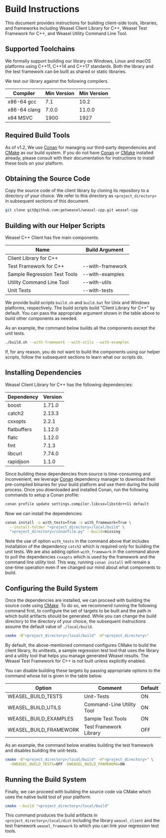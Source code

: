 # Build Instructions

This document provides instructions for building client-side tools, libraries,
and frameworks including Weasel Client Library for C++, Weasel Test Framework
for C++, and Weasel Utility Command Line Tool.

## Supported Toolchains

We formally support building our library on Windows, Linux and macOS platforms
using C++11, C++14 and C++17 standards. Both the library and the test framework
can be built as shared or static libraries.

We test our library against the following compilers.

| Compiler     | Min Version | Min Version |
| ------------ | ----------- | ----------- |
| x86-64 gcc   | 7.1         | 10.2        |
| x86-64 clang | 7.0.0       | 11.0.0      |
| x64 MSVC     | 1900        | 1927        |

## Required Build Tools

As of v1.2, We use [Conan] for managing our third-party dependencies and
[CMake] as our build system. If you do not have [Conan] or [CMake] installed
already, please consult with their documentation for instructions to install
these tools on your platform.

## Obtaining the Source Code

Copy the source code of the client library by cloning its repository to a
directory of your choice.
We refer to this directory as `<project_directory>` in subsequent sections
of this document.

```bash
git clone git@github.com:getweasel/weasel-cpp.git weasel-cpp
```

## Building with our Helper Scripts

Weasel C++ Client has five main components.

| Name                         | Build Argument   |
| ---------------------------- | ---------------- |
| Client Library for C++       |                  |
| Test Framework for C++       | --with-framework |
| Sample Regression Test Tools | --with-examples  |
| Utility Command Line Tool    | --with-utils     |
| Unit Tests                   | --with-tests     |

We provide build scripts `build.sh` and `build.bat` for Unix and Windows
platforms, respectively. The build scripts build "Client Library for C++"
by default. You can pass the appropriate argument shown in the table above
to build other components as needed.

As an example, the command below builds all the components except the unit
tests.

```bash
./build.sh --with-framework --with-utils --with-examples
```

If, for any reason, you do not want to build the components using our helper
scripts, follow the subsequent sections to learn what our scripts do.

## Installing Dependencies

Weasel Client Library for C++ has the following dependencies:

| Dependency  | Version |
|-------------|---------|
| boost       | 1.71.0  |
| catch2      | 2.13.3  |
| cxxopts     | 2.2.1   |
| flatbuffers | 1.12.0  |
| flatc       | 1.12.0  |
| fmt         | 7.1.3   |
| libcurl     | 7.74.0  |
| rapidjson   | 1.1.0   |

Since building these dependencies from source is time-consuming and
inconvenient, we leverage [Conan] dependency manager to download their
pre-compiled binaries for your build platform and use them during the
build process. Once you downloaded and installed Conan, run the following
commands to setup a Conan profile:

```bash
conan profile update settings.compiler.libcxx=libstdc++11 default
```

Now we can install the dependencies:

```bash
conan install -o with_tests=True -o with_framework=True \
  --install-folder "<project_directory>/local/build" \
  "<project_directory>/conanfile.py" --build=missing
```

Note the use of option `with_tests` in the command above that includes
installation of the dependency `catch2` which is required only for building
the unit tests.
We are also adding option `with_framework` in the command above to pull the
dependencies `cxxopts` which is used by the framework and the command line
utility tool.
This way, running `conan install` will remain a one-time operation even if
we changed our mind about what components to build.

## Configuring the Build System

Once the dependencies are installed, we can proceed with building the
source code using [CMake]. To do so, we recommend running the following
command first, to configure the set of targets to be built and the path
in which build artifacts should be generated. While you can change the
build directory to the directory of your choice, the subsequent
instructions assume the default value of `./local/build`.

```bash
cmake -B"<project_directory>/local/build" -H"<project_directory>"
```

By default, the above-mentioned command configures CMake to build the client
library, its unittests, a sample regression test tool that uses the library
and a utility tool that helps you manage generated Weasel results. The Weasel
Test Framework for C++ is not built unless explicitly enabled.

You can disable building these targets by passing appropriate options to
the command whose list is given in the table below.

| Option                 | Comment                     | Default |
|------------------------|-----------------------------|---------|
| WEASEL_BUILD_TESTS     | Unit-Tests                  | ON      |
| WEASEL_BUILD_UTILS     | Command-Line Utility Tool   | ON      |
| WEASEL_BUILD_EXAMPLES  | Sample Test Tools           | ON      |
| WEASEL_BUILD_FRAMEWORK | Test Framework Library      | OFF     |

As an example, the command below enables building the test framework
and disables building the unit-tests.

```bash
cmake -B"<project_directory>/local/build" -H"<project_directory>" \
  -DWEASEL_BUILD_TESTS=OFF -DWEASEL_BUILD_FRAMEWORK=ON
```

## Running the Build System

Finally, we can proceed with building the source code via CMake which uses
the native build tool of your platform.

```bash
cmake --build "<project_directory>/local/build"
```

This command produces the build artifacts in `<project_directory>/local/dist`
including the library `weasel_client` and the test framework `weasel_framework`
to which you can link your regression test tools.

[Conan]: https://conan.io/
[CMake]: https://cmake.org/
